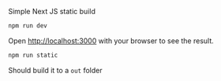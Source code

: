 Simple Next JS static build

```bash
npm run dev
```

Open [http://localhost:3000](http://localhost:3000) with your browser to see the result.



```bash
npm run static
```

Should build it to a `out` folder